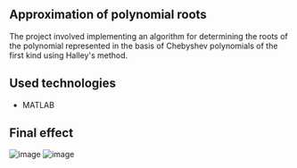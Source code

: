 ## Approximation of polynomial roots

The project involved implementing an algorithm for determining the roots of the polynomial represented in the basis of Chebyshev polynomials of the first kind using Halley's method.

## Used technologies
- MATLAB

## Final effect
![image](https://github.com/user-attachments/assets/d768e600-ea21-4446-9a62-20e711802ddd)
![image](https://github.com/user-attachments/assets/e6d1f692-a393-4600-b822-dc01395fad4e)

